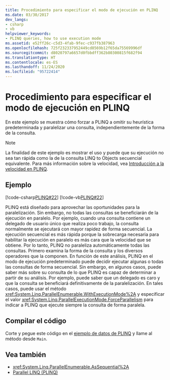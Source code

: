 ```yaml
---
title: Procedimiento para especificar el modo de ejecución en PLINQ
ms.date: 03/30/2017
dev_langs:
- csharp
- vb
helpviewer_keywords:
- PLINQ queries, how to use execution mode
ms.assetid: e52ff26c-c5d3-4fab-9fec-c937fb387963
ms.openlocfilehash: 725f232337952449cd8569b12f65da75569996df
ms.sourcegitcommit: d8020797a6657d0fbbdff362b80300815f682f94
ms.translationtype: HT
ms.contentlocale: es-ES
ms.lasthandoff: 11/24/2020
ms.locfileid: "95722414"
---
```

# <a name="how-to-specify-the-execution-mode-in-plinq"></a>Procedimiento para especificar el modo de ejecución en PLINQ

En este ejemplo se muestra cómo forzar a PLINQ a omitir su heurística predeterminada y paralelizar una consulta, independientemente de la forma de la consulta.  
  
> [!NOTE]
> La finalidad de este ejemplo es mostrar el uso y puede que su ejecución no sea tan rápida como la de la consulta LINQ to Objects secuencial equivalente. Para más información sobre la velocidad, vea [Introducción a la velocidad en PLINQ](understanding-speedup-in-plinq.md).  
  
## <a name="example"></a>Ejemplo  

 [!code-csharp[PLINQ#22](../../../samples/snippets/csharp/VS_Snippets_Misc/plinq/cs/plinqsamples.cs#22)]
 [!code-vb[PLINQ#22](../../../samples/snippets/visualbasic/VS_Snippets_Misc/plinq/vb/plinqsnippets1.vb#22)]  
  
 PLINQ está diseñado para aprovechar las oportunidades para la paralelización. Sin embargo, no todas las consultas se beneficiarán de la ejecución en paralelo. Por ejemplo, cuando una consulta contiene un delegado de usuario único que realiza poco trabajo, la consulta normalmente se ejecutará con mayor rapidez de forma secuencial. La ejecución secuencial es más rápida porque la sobrecarga necesaria para habilitar la ejecución en paralelo es más cara que la velocidad que se obtiene. Por lo tanto, PLINQ no paraleliza automáticamente todas las consultas. Primero examina la forma de la consulta y los diversos operadores que la componen. En función de este análisis, PLINQ en el modo de ejecución predeterminado puede decidir ejecutar algunas o todas las consultas de forma secuencial. Sin embargo, en algunos casos, puede saber más sobre su consulta de lo que PLINQ es capaz de determinar a partir de su análisis. Por ejemplo, puede saber que un delegado es caro y que la consulta se beneficiará definitivamente de la paralelización. En tales casos, puede usar el método <xref:System.Linq.ParallelEnumerable.WithExecutionMode%2A> y especificar el valor <xref:System.Linq.ParallelExecutionMode.ForceParallelism> para indicar a PLINQ que ejecute siempre la consulta de forma paralela.  
  
## <a name="compiling-the-code"></a>Compilar el código  

 Corte y pegue este código en el [ejemplo de datos de PLINQ](plinq-data-sample.md) y llame al método desde `Main`.  
  
## <a name="see-also"></a>Vea también

- <xref:System.Linq.ParallelEnumerable.AsSequential%2A>
- [Parallel LINQ (PLINQ)](introduction-to-plinq.md)
